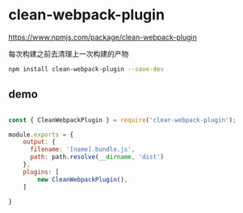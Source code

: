 # clean-webpack-plugin

https://www.npmjs.com/package/clean-webpack-plugin

每次构建之前去清理上一次构建的产物

``` bash
npm install clean-webpack-plugin --save-dev
```

## demo

``` javascript

const { CleanWebpackPlugin } = require('clear-webpack-plugin');

module.exports = {
    output: {
      filename: '[name].bundle.js',
      path: path.resolve(__dirname, 'dist')
    },
    plugins: [
        new CleanWebpackPlugin(),
    ]

}
```